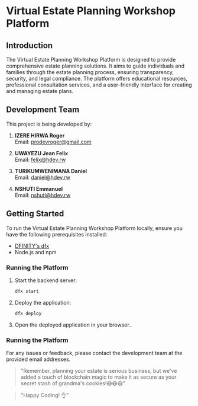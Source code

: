 # Virtual Estate Planning Workshop Platform

## Introduction

The Virtual Estate Planning Workshop Platform is designed to provide comprehensive estate planning solutions. It aims to guide individuals and families through the estate planning process, ensuring transparency, security, and legal compliance. The platform offers educational resources, professional consultation services, and a user-friendly interface for creating and managing estate plans.

## Development Team

This project is being developed by:

1. **IZERE HIRWA Roger**  
   Email: prodevroger@gmail.com

2. **UWAYEZU Jean Felix**  
   Email: felix@hdev.rw

3. **TURIKUMWENIMANA Daniel**  
   Email: daniel@hdev.rw

4. **NSHUTI Emmanuel**  
   Email: nshuti@hdev.rw

## Getting Started

To run the Virtual Estate Planning Workshop Platform locally, ensure you have the following prerequisites installed:

- [DFINITY's dfx](https://sdk.dfinity.org/docs/quickstart/local-quickstart.html)
- Node.js and npm

### Running the Platform

1. Start the backend server:
   ```bash
   dfx start
2. Deploy the application:
   ```bash
   dfx deploy
3. Open the deployed application in your browser..

### Running the Platform

For any issues or feedback, please contact the development team at the provided email addresses.

> "Remember, planning your estate is serious business, but we've added a touch of blockchain magic to make it as secure as your secret stash of grandma's cookies!😷😷😷"

> "Happy Coding! 👌"

